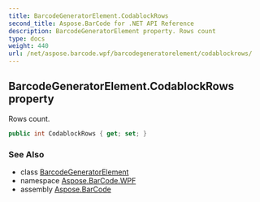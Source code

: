 ```yaml
---
title: BarcodeGeneratorElement.CodablockRows
second_title: Aspose.BarCode for .NET API Reference
description: BarcodeGeneratorElement property. Rows count
type: docs
weight: 440
url: /net/aspose.barcode.wpf/barcodegeneratorelement/codablockrows/
---
```

## BarcodeGeneratorElement.CodablockRows property

Rows count.

```csharp
public int CodablockRows { get; set; }
```

### See Also

* class [BarcodeGeneratorElement](../)
* namespace [Aspose.BarCode.WPF](../../../aspose.barcode.wpf/)
* assembly [Aspose.BarCode](../../../)


